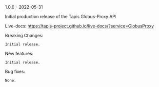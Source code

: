 1.0.0 - 2022-05-31

Initial production release of the Tapis Globus-Proxy API

Live-docs: https://tapis-project.github.io/live-docs/?service=GlobusProxy

Breaking Changes:

    Initial release.

New features:

    Initial release.

Bug fixes:

    None.
